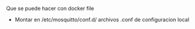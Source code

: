Que se puede hacer con docker file
* Montar en /etc/mosquitto/conf.d/ archivos .conf de configuracion local
